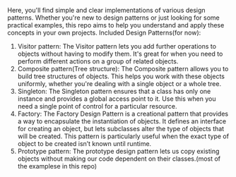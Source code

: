 Here, you'll find simple and clear implementations of various design patterns. 
Whether you're new to design patterns or just looking for some practical examples, this repo aims to help you understand and apply these concepts in your own projects.
Included Design Patterns(for now): 
1. Visitor pattern: The Visitor pattern lets you add further operations to objects without having to modify them. It's great for when you need to perform different actions on a group of related objects.
2. Composite pattern(Tree structure): The Composite pattern allows you to build tree structures of objects. This helps you work with these objects uniformly, whether you're dealing with a single object or a whole tree.
3. Singleton: The Singleton pattern ensures that a class has only one instance and provides a global access point to it. Use this when you need a single point of control for a particular resource.
4. Factory: The Factory Design Pattern is a creational pattern that provides a way to encapsulate the instantiation of objects. It defines an interface for creating an object, but lets subclasses alter the type of objects that will be created. This pattern is particularly useful when the exact type of object to be created isn’t known until runtime.
5. Prototype pattern: The prototype design pattern lets us copy existing objects without making our code dependent on their classes.(most of the examplese in this repo)
